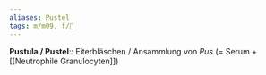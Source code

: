 ```yaml
---
aliases: Pustel
tags: m/m09, f/🧴
---
```

**Pustula / Pustel**:: Eiterbläschen / Ansammlung von *Pus* (= Serum + [[Neutrophile Granulocyten]])